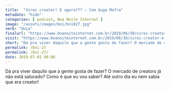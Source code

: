 ```yaml
---
title:  "Virei creator! E agora??? — Com Guga Mafra"
metadate: "hide"
categories: [ podcast, Boa Noite Internet ]
image: "/assets/images/bni/bni027.jpg"
verb: "Ouça"
finalurl: "https://www.boanoiteinternet.com.br/2019/06/30/virei-creator-e-agora/"
visit: "https://www.boanoiteinternet.com.br/2019/06/30/virei-creator-e-agora/"
short: "Dá pra viver daquilo que a gente gosta de fazer? O mercado de creators já não está saturado? Como é que eu vou saber? Até outro dia eu nem sabia que era creator!"
permalink: /bni-27
permalink: /bni-27/
date: 2019-07-01 08:00
---
```

Dá pra viver daquilo que a gente gosta de fazer? O mercado de creators já não está saturado? Como é que eu vou saber? Até outro dia eu nem sabia que era creator!